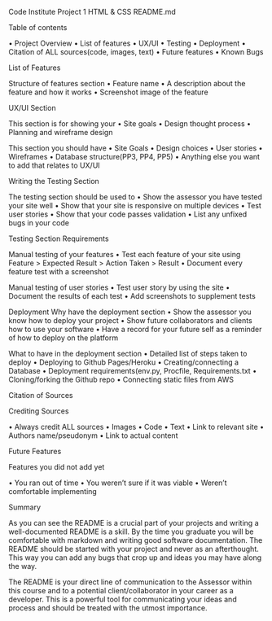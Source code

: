 Code Institute Project 1
HTML & CSS
README.md



Table of contents

•	Project Overview
•	List of features
•	UX/UI 
•	Testing 
•	Deployment 
•	Citation of ALL sources(code, images, text) 
•	Future features 
•	Known Bugs 




List of Features

Structure of features section 
•	Feature name 
•	A description about the feature and how it works 
•	Screenshot image of the feature 




UX/UI Section 

This section is for showing your 
•	Site goals 
•	Design thought process 
•	Planning and wireframe design 


This section you should have
•	Site Goals
•	Design choices 
•	User stories 
•	Wireframes 
•	Database structure(PP3, PP4, PP5) 
•	Anything else you want to add that relates to UX/UI 



Writing the Testing Section

The testing section should be used to 
•	Show the assessor you have tested your site well 
•	Show that your site is responsive on multiple devices 
•	Test user stories 
•	Show that your code passes validation 
•	List any unfixed bugs in your code 




Testing Section Requirements 

Manual testing of your features 
•	Test each feature of your site using Feature > Expected Result > Action Taken > Result 
•	Document every feature test with a screenshot 

Manual testing of user stories 
•	Test user story by using the site 
•	Document the results of each test 
•	Add screenshots to supplement tests 




Deployment
 Why have the deployment section 
•	Show the assessor you know how to deploy your project 
•	Show future collaborators and clients how to use your software 
•	Have a record for your future self as a reminder of how to deploy on the platform 

What to have in the deployment section 
•	Detailed list of steps taken to deploy 
•	Deploying to Github Pages/Heroku 
•	Creating/connecting a Database 
•	Deployment requirements(env.py, Procfile, Requirements.txt 
•	Cloning/forking the Github repo 
•	Connecting static files from AWS 



Citation of Sources 


Crediting Sources 

•	Always credit ALL sources 
•	Images 
•	Code 
•	Text 
•	Link to relevant site 
•	Authors name/pseudonym 
•	Link to actual content 



Future Features 

Features you did not add yet 

•	You ran out of time 
•	You weren’t sure if it was viable 
•	Weren’t comfortable implementing 




Summary 

As you can see the README is a crucial part of your projects and writing a well-documented README is a skill. By the time you graduate you will be comfortable with markdown and writing good software documentation. 
The README should be started with your project and never as an afterthought. This way you can add any bugs that crop up and ideas you may have along the way. 

The README is your direct line of communication to the Assessor within this course and to a potential client/collaborator in your career as a developer. This is a powerful tool for communicating your ideas and process and should be treated with the utmost importance. 





